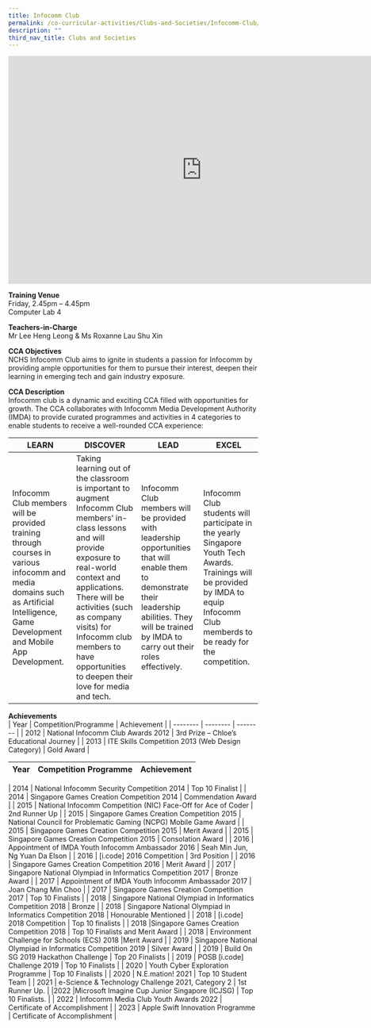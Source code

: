 ```yaml
---
title: Infocomm Club
permalink: /co-curricular-activities/Clubs-and-Societies/Infocomm-Club/
description: ""
third_nav_title: Clubs and Societies
---
```

<iframe allowfullscreen="true" height="460" width="780" frameborder="0" src="https://docs.google.com/presentation/d/e/2PACX-1vSlqcIgMlYvYpFo5VSwm21VwyRJtnaSVq5c4ZrkVSoHxZlubE40cSulOCxZwqg3x4A62XF5TTCMEQqG/embed?start=true&amp;loop=true&amp;delayms=5000"></iframe>

**Training Venue**
<br>Friday,  2.45pm – 4.45pm
<br>Computer Lab 4

**Teachers-in-Charge**
<br>Mr Lee Heng Leong & Ms Roxanne Lau Shu Xin<br>

**CCA Objectives**<br>
NCHS Infocomm Club aims to ignite in students a passion for Infocomm by providing ample opportunities for them to pursue their interest, deepen their learning in emerging tech and gain industry exposure.

**CCA Description**<br>
Infocomm club is a dynamic and exciting CCA filled with opportunities for growth. The CCA collaborates with Infocomm Media Development Authority (IMDA) to provide curated programmes and activities in 4 categories to enable students to receive a well-rounded CCA experience:

| **LEARN** | **DISCOVER** | **LEAD**  | **EXCEL** |
| -------- | -------- | --------  | -------- |
| Infocomm Club members will be provided training through courses in various infocomm and media domains such as Artificial Intelligence, Game Development and Mobile App Development. | Taking learning out of the classroom is important to augment Infocomm Club members’ in-class lessons and will provide exposure to real-world context and applications. There will be activities (such as company visits) for Infocomm club members to have opportunities to deepen their love for media and tech. | Infocomm Club members will be provided with leadership opportunities that will enable them to demonstrate their leadership abilities. They will be trained by IMDA to carry out their roles effectively. | Infocomm Club students will participate in the yearly Singapore Youth Tech Awards. Trainings will be provided by IMDA to equip Infocomm Club memberds to be ready for the competition. |

**Achievements**<br>
| Year | Competition/Programme | Achievement |
| -------- | -------- | -------- |
| 2012 | National Infocomm Club Awards 2012 | 3rd Prize – Chloe’s Educational Journey |
| 2013 | ITE Skills Competition 2013 (Web Design Category) | Gold Award |



| Year | Competition Programme | Achievement |
| -------- | -------- | -------- |

| 2014 | National Infocomm Security Competition 2014 | Top 10 Finalist |
| 2014 | Singapore Games Creation Competition 2014 | Commendation Award |
| 2015 | National Infocomm Competition (NIC) Face-Off for Ace of Coder | 2nd Runner Up |
| 2015 | Singapore Games Creation Competition 2015 | National Council for Problematic Gaming (NCPG) Mobile Game Award |
| 2015 | Singapore Games Creation Competition 2015 | Merit Award |
| 2015 | Singapore Games Creation Competition 2015 | Consolation Award |
| 2016 | Appointment of IMDA Youth Infocomm Ambassador 2016 | Seah Min Jun, Ng Yuan Da Elson |
| 2016 | \[i.code\] 2016 Competition | 3rd Position |
| 2016 | Singapore Games Creation Competition 2016 | Merit Award |
| 2017 | Singapore National Olympiad in Informatics Competition 2017 | Bronze Award |
| 2017 | Appointment of IMDA Youth Infocomm Ambassador 2017 | Joan Chang Min Choo |
| 2017 | Singapore Games Creation Competition 2017 | Top 10 Finalists |
| 2018 | Singapore National Olympiad in Informatics Competition 2018 | Bronze |
| 2018 | Singapore National Olympiad in Informatics Competition 2018 | Honourable Mentioned |
| 2018 | \[i.code\] 2018 Competition | Top 10 finalists |
| 2018 |Singapore Games Creation Competition 2018 | Top 10 Finalists and Merit Award |
| 2018 | Environment Challenge for Schools (ECS) 2018  |Merit Award |
| 2019 | Singapore National Olympiad in Informatics Competition 2019 | Silver Award |
| 2019 | Build On SG 2019 Hackathon Challenge | Top 20 Finalists |
| 2019 | POSB \[i.code\] Challenge 2019 | Top 10 Finalists |
| 2020 | Youth Cyber Exploration Programme | Top 10 Finalists |
| 2020 | N.E.mation! 2021 | Top 10 Student Team |
| 2021 | e-Science &amp; Technology Challenge 2021, Category 2 | 1st Runner Up. |
|2022 |Microsoft Imagine Cup Junior Singapore (ICJSG) | Top 10 Finalists. |
| 2022 | Infocomm Media Club Youth Awards 2022 | Certificate of Accomplishment |
| 2023 | Apple Swift Innovation Programme | Certificate of Accomplishment |